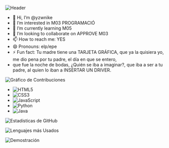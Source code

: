 ![Header](./github-header-image.png)




- 👋 Hi, I’m @yzwnike
- 👀 I’m interested in M03 PROGRAMACIÓ
- 🌱 I’m currently learning M05
- 💞️ I’m looking to collaborate on APPROVE M03
- 📫 How to reach me: YES
- 😄 Pronouns: elp/epe
- ⚡ Fun fact: Tu madre tiene una TARJETA GRÁFICA, que ya la quisiera yo, me dio pena por tu padre, el día en que se entero,
- que fue la noche de bodas, ¿Quién se iba a imaginar?, que iba a ser a tu padre, al quien lo iban a INSERTAR UN DRIVER.

<!---
yzwnike/yzwnike is a ✨ special ✨ repository because its `README.md` (this file) appears on your GitHub profile.
You can click the Preview link to take a look at your changes.
--->

![Gráfico de Contribuciones](https://github-readme-stats.vercel.app/api?username=tuusuario&show_icons=true&theme=radical)

- ![HTML5](https://img.shields.io/badge/-HTML5-E34F26?style=flat-square&logo=html5&logoColor=white)
- ![CSS3](https://img.shields.io/badge/-CSS3-1572B6?style=flat-square&logo=css3&logoColor=white)
- ![JavaScript](https://img.shields.io/badge/-JavaScript-F7DF1E?style=flat-square&logo=javascript&logoColor=black)
- ![Python](https://img.shields.io/badge/-Python-3776AB?style=flat-square&logo=python&logoColor=white)
- ![Java](https://img.shields.io/badge/-Java-007396?style=flat-square&logo=java&logoColor=white)




![Estadísticas de GitHub](https://github-readme-stats.vercel.app/api?username=tuusuario&show_icons=true&theme=radical)





![Lenguajes más Usados](https://github-readme-stats.vercel.app/api/top-langs/?username=tuusuario&layout=compact&theme=radical)




![Demostración](./demo.gif)

